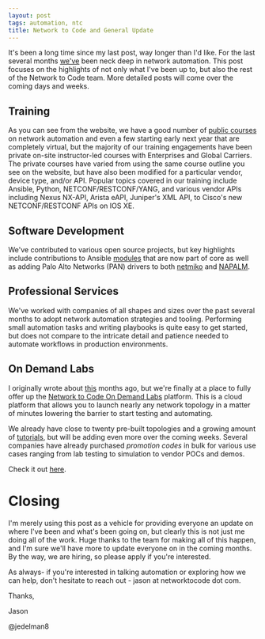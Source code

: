 ```yaml
---
layout: post
tags: automation, ntc
title: Network to Code and General Update
---
```


It's been a long time since my last post, way longer than I'd like. For the last several months [we've](http://networktocode.com/) been neck deep in network automation. This post focuses on the highlights of not only what I've been up to, but also the rest of the Network to Code team.  More detailed posts will come over the coming days and weeks.

## Training

As you can see from the website, we have a good number of [public courses](http://networktocode.com/products/training/) on network automation and even a few starting early next year that are completely virtual, but the majority of our training engagements have been private on-site instructor-led courses with Enterprises and Global Carriers.  The private courses have varied from using the same course outline you see on the website, but have also been modified for a particular vendor, device type, and/or API.  Popular topics covered in our training include Ansible, Python, NETCONF/RESTCONF/YANG, and  various vendor APIs including Nexus NX-API, Arista eAPI, Juniper's XML API, to Cisco's new NETCONF/RESTCONF APIs on IOS XE.

## Software Development

We've contributed to various open source projects, but key highlights include contributions to Ansible [modules](https://github.com/ansible/ansible-modules-core) that are now part of core as well as adding Palo Alto Networks (PAN) drivers to both [netmiko](https://github.com/ktbyers/netmiko) and [NAPALM](https://github.com/napalm-automation/).  

## Professional Services

We've worked with companies of all shapes and sizes over the past several months to adopt network automation strategies and tooling.  Performing small automation tasks and writing playbooks is quite easy to get started, but does not compare to the intricate detail and patience needed to automate workflows in production environments.  

## On Demand Labs

I originally wrote about [this](/home/on-demand-network-labs) months ago, but we're finally at a place to fully offer up the [Network to Code On Demand Labs](https://labs.networktocode.com/) platform.  This is a cloud platform that allows you to launch nearly any network topology in a matter of minutes lowering the barrier to start testing and automating.

We already have close to twenty pre-built topologies and a growing amount of [tutorials](http://networktocode.com/products/labs/tutorials/), but will be adding even more over the coming weeks.  Several companies have already purchased _promotion codes_ in bulk for various use cases ranging from lab testing to simulation to vendor POCs and demos.  

Check it out [here](https://labs.networktocode.com/).

# Closing

I'm merely using this post as a vehicle for providing everyone an update on where I've been and what's been going on, but clearly this is not just me doing all of the work.  Huge thanks to the team for making all of this happen, and I'm sure we'll have more to update everyone on in the coming months.  By the way, we are hiring, so please apply if you're interested.

As always- if you're interested in talking automation or exploring how we can help, don't hesitate to reach out - jason at networktocode dot com.


Thanks,

Jason

@jedelman8


